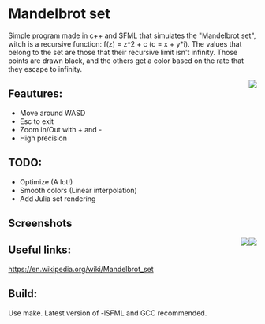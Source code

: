 # Mandelbrot set

Simple program made in c++ and SFML that simulates the "Mandelbrot set", witch is a recursive function: f(z) = z^2 + c (c = x + y*i). The values that belong to the set are those that their recursive limit isn't infinity. Those points are drawn black, and the others get a color based on the rate that they escape to infinity.

<p align="center">
  <img style="float: right;" src="http://i.imgur.com/jCl7InV.png"/>
</p>

## Feautures:

- Move around WASD
- Esc to exit
- Zoom in/Out with + and -
- High precision 

## TODO:

- Optimize (A lot!)
- Smooth colors (Linear interpolation)
- Add Julia set rendering

## Screenshots

<p align="left">
  <img style="float: right;" src="http://i.imgur.com/0mRVnr5.png"/>
</p>
<p align="left">
  <img style="float: right;" src="http://i.imgur.com/UO9e36r.png"/>
</p>

## Useful links:
https://en.wikipedia.org/wiki/Mandelbrot_set

## Build:
Use make. Latest version of -lSFML and GCC recommended.

